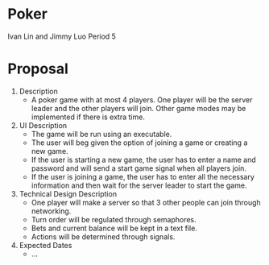 # Poker
Ivan Lin and Jimmy Luo Period 5

# Proposal
1. Description
   - A poker game with at most 4 players. One player will be the server leader and the other players will join. Other game modes may be implemented if there is extra time.
2. UI Description
   - The game will be run using an executable.
   - The user will beg given the option of joining a game or creating a new game.
   - If the user is starting a new game, the user has to enter a name and password and will send a start game signal when all players join.
   - If the user is joining a game, the user has to enter all the necessary information and then wait for the server leader to start the game.
3. Technical Design Description
   - One player will make a server so that 3 other people can join through networking.
   - Turn order will be regulated through semaphores.
   - Bets and current balance will be kept in a text file.
   - Actions will be determined through signals.
4. Expected Dates
   - ... 
